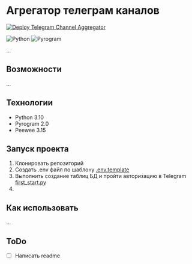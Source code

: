 # Агрегатор телеграм каналов

[![Deploy Telegram Channel Aggregator](https://github.com/Kroks4502/tg_ch_aggregator/actions/workflows/main.yml/badge.svg)](https://github.com/Kroks4502/tg_ch_aggregator/actions/workflows/main.yml)

![Python](https://img.shields.io/badge/python-3670A0?style=for-the-badge&logo=python&logoColor=ffdd54)
![Pyrogram](https://img.shields.io/badge/Pyrogram-ff1709?style=for-the-badge&color=bf431d)

...

## Возможности
...

## Технологии
- Python 3.10
- Pyrogram 2.0
- Peewee 3.15

## Запуск проекта
1. Клонировать репозиторий
2. Создать .env файл по шаблону [.env.template](.env.template)
3. Выполнить создание таблиц БД и пройти авторизацию в Telegram [first_start.py](first_start.py)
4. 

## Как использовать
...

## ToDo

- [ ] Написать readme
